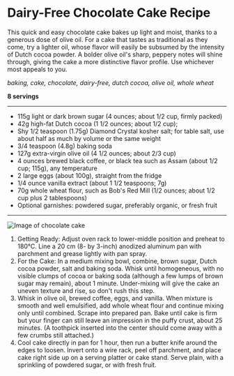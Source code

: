 # Dairy-Free Chocolate Cake Recipe

This quick and easy chocolate cake bakes up light and moist, thanks to a generous dose of olive oil. For a cake that tastes as traditional as they come, try a lighter oil, whose flavor will easily be subsumed by the intensity of Dutch cocoa powder. A bolder olive oil's sharp, peppery notes will shine through, giving the cake a more distinctive flavor profile. Use whichever most appeals to you.

*baking, cake, chocolate, dairy-free, dutch cocoa, olive oil, whole wheat*

**8 servings**

---

- 115g light or dark brown sugar (4 ounces; about 1/2 cup, firmly packed)
- 42g high-fat Dutch cocoa (1 1/2 ounces; about 1/2 cup);
- Shy 1/2 teaspoon (1.75g) Diamond Crystal kosher salt; for table salt, use about half as much by volume or the same weight
- 3/4 teaspoon (4.8g) baking soda
- 127g extra-virgin olive oil (4 1/2 ounces; about 2/3 cup)
- 4 ounces brewed black coffee, or black tea such as Assam (about 1/2 cup; 115g), any temperature
- 2 large eggs (about 100g), straight from the fridge
- 1/4 ounce vanilla extract (about 1 1/2 teaspoons; 7g)
- 70g whole wheat flour, such as Bob's Red Mill (1/2 ounces; about 1/2 cup plus 2 tablespoons)
- Optional garnishes: powdered sugar, preferably organic, or fresh fruit

---

![Image of chocolate cake](https://www.seriouseats.com/2019/03/20190227-chocolate-olive-oil-cake-vicky-wasik-17.jpg)

1. Getting Ready: Adjust oven rack to lower-middle position and preheat to 180°C. Line a 20 cm (8- by 3-inch) anodized aluminum pan with parchment and grease lightly with pan spray.
2. For the Cake: In a medium mixing bowl, combine, brown sugar, Dutch cocoa powder, salt and baking soda. Whisk until homogeneous, with no visible clumps of cocoa or baking soda (although a few lumps of brown sugar may remain), about 1 minute. Under-mixing will give the cake an uneven texture and rise, so don't rush this step.
3. Whisk in olive oil, brewed coffee, eggs, and vanilla. When mixture is smooth and well emulsified, add whole wheat flour and continue mixing only until combined. Scrape into prepared pan. Bake until cake is firm but your finger can still leave an impression in the puffy crust, about 25 minutes. (A toothpick inserted into the center should come away with a few crumbs still attached.)
4. Cool cake directly in pan for 1 hour, then run a butter knife around the edges to loosen. Invert onto a wire rack, peel off parchment, and place cake right side up on a serving platter or cake stand. Serve plain, with a sprinkling of powdered sugar, or with fresh fruit.
